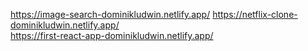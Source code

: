https://image-search-dominikludwin.netlify.app/
https://netflix-clone-dominikludwin.netlify.app/ <br/>
https://first-react-app-dominikludwin.netlify.app/
